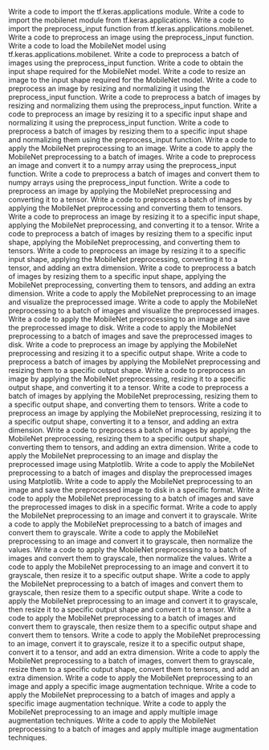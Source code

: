 Write a code to import the tf.keras.applications module.
Write a code to import the mobilenet module from tf.keras.applications.
Write a code to import the preprocess_input function from tf.keras.applications.mobilenet.
Write a code to preprocess an image using the preprocess_input function.
Write a code to load the MobileNet model using tf.keras.applications.mobilenet.
Write a code to preprocess a batch of images using the preprocess_input function.
Write a code to obtain the input shape required for the MobileNet model.
Write a code to resize an image to the input shape required for the MobileNet model.
Write a code to preprocess an image by resizing and normalizing it using the preprocess_input function.
Write a code to preprocess a batch of images by resizing and normalizing them using the preprocess_input function.
Write a code to preprocess an image by resizing it to a specific input shape and normalizing it using the preprocess_input function.
Write a code to preprocess a batch of images by resizing them to a specific input shape and normalizing them using the preprocess_input function.
Write a code to apply the MobileNet preprocessing to an image.
Write a code to apply the MobileNet preprocessing to a batch of images.
Write a code to preprocess an image and convert it to a numpy array using the preprocess_input function.
Write a code to preprocess a batch of images and convert them to numpy arrays using the preprocess_input function.
Write a code to preprocess an image by applying the MobileNet preprocessing and converting it to a tensor.
Write a code to preprocess a batch of images by applying the MobileNet preprocessing and converting them to tensors.
Write a code to preprocess an image by resizing it to a specific input shape, applying the MobileNet preprocessing, and converting it to a tensor.
Write a code to preprocess a batch of images by resizing them to a specific input shape, applying the MobileNet preprocessing, and converting them to tensors.
Write a code to preprocess an image by resizing it to a specific input shape, applying the MobileNet preprocessing, converting it to a tensor, and adding an extra dimension.
Write a code to preprocess a batch of images by resizing them to a specific input shape, applying the MobileNet preprocessing, converting them to tensors, and adding an extra dimension.
Write a code to apply the MobileNet preprocessing to an image and visualize the preprocessed image.
Write a code to apply the MobileNet preprocessing to a batch of images and visualize the preprocessed images.
Write a code to apply the MobileNet preprocessing to an image and save the preprocessed image to disk.
Write a code to apply the MobileNet preprocessing to a batch of images and save the preprocessed images to disk.
Write a code to preprocess an image by applying the MobileNet preprocessing and resizing it to a specific output shape.
Write a code to preprocess a batch of images by applying the MobileNet preprocessing and resizing them to a specific output shape.
Write a code to preprocess an image by applying the MobileNet preprocessing, resizing it to a specific output shape, and converting it to a tensor.
Write a code to preprocess a batch of images by applying the MobileNet preprocessing, resizing them to a specific output shape, and converting them to tensors.
Write a code to preprocess an image by applying the MobileNet preprocessing, resizing it to a specific output shape, converting it to a tensor, and adding an extra dimension.
Write a code to preprocess a batch of images by applying the MobileNet preprocessing, resizing them to a specific output shape, converting them to tensors, and adding an extra dimension.
Write a code to apply the MobileNet preprocessing to an image and display the preprocessed image using Matplotlib.
Write a code to apply the MobileNet preprocessing to a batch of images and display the preprocessed images using Matplotlib.
Write a code to apply the MobileNet preprocessing to an image and save the preprocessed image to disk in a specific format.
Write a code to apply the MobileNet preprocessing to a batch of images and save the preprocessed images to disk in a specific format.
Write a code to apply the MobileNet preprocessing to an image and convert it to grayscale.
Write a code to apply the MobileNet preprocessing to a batch of images and convert them to grayscale.
Write a code to apply the MobileNet preprocessing to an image and convert it to grayscale, then normalize the values.
Write a code to apply the MobileNet preprocessing to a batch of images and convert them to grayscale, then normalize the values.
Write a code to apply the MobileNet preprocessing to an image and convert it to grayscale, then resize it to a specific output shape.
Write a code to apply the MobileNet preprocessing to a batch of images and convert them to grayscale, then resize them to a specific output shape.
Write a code to apply the MobileNet preprocessing to an image and convert it to grayscale, then resize it to a specific output shape and convert it to a tensor.
Write a code to apply the MobileNet preprocessing to a batch of images and convert them to grayscale, then resize them to a specific output shape and convert them to tensors.
Write a code to apply the MobileNet preprocessing to an image, convert it to grayscale, resize it to a specific output shape, convert it to a tensor, and add an extra dimension.
Write a code to apply the MobileNet preprocessing to a batch of images, convert them to grayscale, resize them to a specific output shape, convert them to tensors, and add an extra dimension.
Write a code to apply the MobileNet preprocessing to an image and apply a specific image augmentation technique.
Write a code to apply the MobileNet preprocessing to a batch of images and apply a specific image augmentation technique.
Write a code to apply the MobileNet preprocessing to an image and apply multiple image augmentation techniques.
Write a code to apply the MobileNet preprocessing to a batch of images and apply multiple image augmentation techniques.